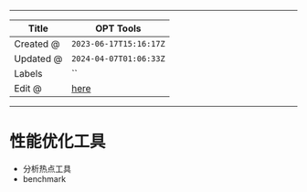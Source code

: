 -----

| Title     | OPT Tools                                        |
| --------- | ------------------------------------------------ |
| Created @ | `2023-06-17T15:16:17Z`                           |
| Updated @ | `2024-04-07T01:06:33Z`                           |
| Labels    | \`\`                                             |
| Edit @    | [here](https://github.com/junxnone/opt/issues/4) |

-----

# 性能优化工具

  - 分析热点工具
  - benchmark
